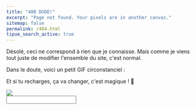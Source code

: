 ```yaml
---
title: "400 DUDE!"
excerpt: "Page not found. Your pixels are in another canvas."
sitemap: false
permalink: /404.html
tipue_search_active: true
---
```


Désolé, <span id='ceci'>ceci</span> ne correspond à rien que je connaisse. Mais comme je viens tout juste de modifier l'ensemble du site, c'est normal.

Dans le doute, voici un petit GIF circonstanciel :

<span id = "giphyme"></span>

Et si tu recharges, ça va changer, c'est magique ! 🦄

<form action="{{ page.url | relative_url }}">
  <div class="tipue_search_left"><img src="{{ "/assets/tipuesearch/search.png" | relative_url }}" class="tipue_search_icon"></div>
  <div class="tipue_search_right"><input type="text" name="q" id="tipue_search_input" pattern=".{3,}" title="At least 3 characters" required></div>
  <div style="clear: both;"></div>
</form>


<p id="tipue_search_content"></p>

<script type="text/javascript">

function unslug(text) {
  text = text.replace('{{ site.url }}','')
  .replace(/-/g,' ').replace('/','').replace('amp','')
  .replace('category','').replace('tag','');
  text = decodeURIComponent(text);
  return text;
}

function redirectWithoutSlash(){
  var myUrl = location.href.replace('category/','').replace('tag/','');

  // In case of old /amp pages => redirect to cleaner version
  if(myUrl.indexOf('/amp')!==-1) {
    console.log(myUrl);
    myUrl = myUrl.replace(/\/amp(.*)/,'').replace(/\/amp\/(.*)/,'');
    location.href = myUrl;

  // in case of final "/", remove it to locate
  } else if (myUrl.slice(-1) === "/"){
    myUrl = myUrl.substring(0, myUrl.length-1);
    location.href = myUrl + '?q=' + unslug(myUrl);
  }
}
redirectWithoutSlash();

document.addEventListener('DOMContentLoaded', function () {
  var $GET=[];
  window.location.href.replace(/[?&]+([^=&]+)=([^&]*)/gi,function(a,name,value){$GET[name]=value;});

  var item = $GET['q'] ? $GET['q'] : window.location.href

  item = unslug(item);
  var ceci = document.getElementById('ceci');
  ceci.textContent = item;
  document.getElementById('tipue_search_input').value = item;

  getGif(item);

});
</script>
